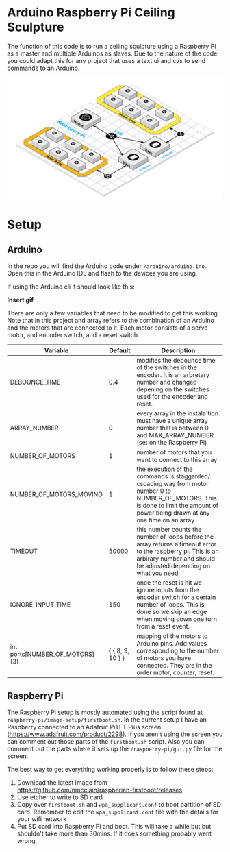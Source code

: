 # Arduino Raspberry Pi Ceiling Sculpture

The function of this code is to run a ceiling sculpture using a Raspberry Pi as a master and multiple Arduinos as slaves. Due to the nature of the code you could adapt this for any project that uses a text ui and cvs to send commands to an Arduino.  

![Diagram](https://raw.githubusercontent.com/himalayanelixir/Arduino_Ceiling_Sculpture_Platform/master/resources/%20Arduino_Ceiling_Sculpture_Platform.png)

# Setup

## Arduino

In the repo you will find the Arduino code under ```/arduino/arduino.ino```. Open this in the Arduino IDE and flash to the devices you are using. 

If using the Arduino cli it should look like this: 

**Insert gif**

There are only a few variables that need to be modified to get this working. Note that in this project and array refers to the combination of an Arduino and the motors that are connected to it. Each motor consists of a servo motor, and encoder switch, and a reset switch. 

| Variable                       | Default          | Description                                                                                                                                                                          |
|--------------------------------|------------------|--------------------------------------------------------------------------------------------------------------------------------------------------------------------------------------|
| DEBOUNCE_TIME                  | 0.4              | modifies the debounce time of the switches in the encoder. It is an arbretary number and changed depening on the switches used for the encoder and reset.                            |
| ARRAY_NUMBER                   | 0                | every array in the instala`tion must have a unique array number that is between 0 and MAX_ARRAY_NUMBER (set on the Raspberry Pi)                                                     |
| NUMBER_OF_MOTORS               | 1                | number of motors that you want to connect to this array                                                                                                                              |
| NUMBER_OF_MOTORS_MOVING        | 1                | the execution of the commands is staggarded/ cscading way from motor number 0 to NUMBER_OF_MOTORS. This is done to limit the amount of power being drawn at any one time on an array |
| TIMEOUT                        | 50000            | this number counts the number of loops before the array returns a timeout error to the raspberry pi. This is an arbirary number and should be adjusted depending on what you need.   |
| IGNORE_INPUT_TIME              | 150              | once the reset is hit we ignore inputs from the encoder switch for a certain number of loops. This is done so we skip an edge when moving down one turn from a reset event.          |
| int ports[NUMBER_OF_MOTORS][3] | { { 8, 9, 10 } } | mapping of the motors to Arduino pins. Add values corresponding to the number of motors you have connected. They are in the order motor, counter, reset.                         |

## Raspberry Pi

The Raspberry Pi setup is mostly automated using the script found at ```raspberry-pi/image-setup/firstboot.sh```. In the current setup I have an Raspberry connected to an Adafruit PiTFT Plus screen (https://www.adafruit.com/product/2298). If you aren't using the screen you can comment out those parts of the ```firstboot.sh``` script.  Also you can comment out the parts where it sets up the ```/raspberry-pi/gui.py``` file for the screen.

The best way to get everything working properly is to follow these steps:
1. Download the latest image from https://github.com/nmcclain/raspberian-firstboot/releases
2. Use etcher to write to SD card
3. Copy over `firstboot.sh` and `wpa_supplicant.conf` to boot partition of SD card. Remember to edit the `wpa_supplicant.conf` file with the details for your wifi network
4. Put SD card into Raspberry Pi and boot. This will take a while but but shouldn't take more than 30mins. If it does something probably went wrong. 
